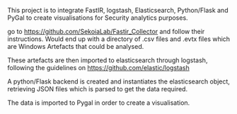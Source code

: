 This project is to integrate FastIR, logstash, Elasticsearch, Python/Flask and PyGal to create visualisations for Security analytics purposes.

go to https://github.com/SekoiaLab/Fastir_Collector and follow their instructions. Would end up with a directory of .csv files and .evtx files which are 
Windows Artefacts that could be analysed. 

These artefacts are then imported to elasticsearch through logstash, following the guidelines on https://github.com/elastic/logstash

A python/Flask backend is created and instantiates the elasticsearch object, retrieving JSON files which is parsed to get the data required.

The data is imported to Pygal in order to create a visualisation.

 